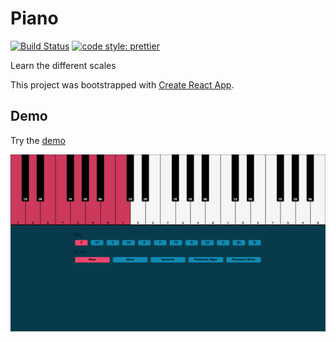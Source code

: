 # Piano
[![Build Status](https://travis-ci.org/stromland/piano.svg?branch=master)](https://travis-ci.org/stromland/piano)
[![code style: prettier](https://img.shields.io/badge/code_style-prettier-ff69b4.svg?style=flat-square)](https://github.com/prettier/prettier)

Learn the different scales

This project was bootstrapped with [Create React App](https://github.com/facebookincubator/create-react-app).

## Demo

Try the [demo](https://stromland.github.io/piano/)

![Preview](https://raw.githubusercontent.com/stromland/piano/master/preview.png)
